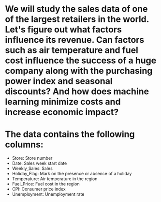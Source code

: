 # We will study the sales data of one of the largest retailers in the world. Let's figure out what factors influence its revenue. Can factors such as air temperature and fuel cost influence the success of a huge company along with the purchasing power index and seasonal discounts? And how does machine learning minimize costs and increase economic impact?
# The data contains the following columns:
- Store: Store number
- Date: Sales week start date
- Weekly_Sales: Sales
- Holiday_Flag: Mark on the presence or absence of a holiday
- Temperature: Air temperature in the region
- Fuel_Price: Fuel cost in the region
- CPI: Consumer price index
- Unemployment: Unemployment rate

